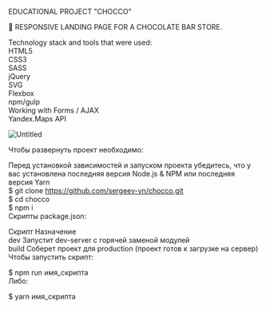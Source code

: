 EDUCATIONAL PROJECT "CHOCCO" <br>

🍫 RESPONSIVE LANDING PAGE FOR A CHOCOLATE BAR STORE.  <BR>

Technology stack and tools that were used:<BR>
HTML5 <br>
СSS3 <br>
SASS <br>
jQuery <br>
SVG <br>
Flexbox <br>
npm/gulp <br>
Working with Forms / AJAX <br>
Yandex.Maps API <br>

![Untitled](https://user-images.githubusercontent.com/61902576/155902885-5671dd66-9644-479d-8f13-6c26e0c30098.png)

Чтобы развернуть проект необходимо: <br>

Перед установкой зависимостей и запуском проекта убедитесь, что у вас установлена последняя версия Node.js & NPM или последняя версия Yarn <br>
$ git clone https://github.com/sergeev-vn/chocco.git <br>
$ cd chocco <br>
$ npm i <br>
Скрипты package.json: <br>

Скрипт	Назначение <br>
dev	Запустит dev-server с горячей заменой модулей <br>
build	Соберет проект для production (проект готов к загрузке на сервер) <br>
Чтобы запустить скрипт: <br>

$ npm run имя_скрипта <br>
Либо: <br>

$ yarn имя_скрипта <br>
